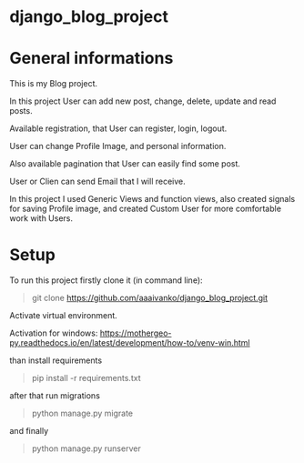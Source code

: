 # django_blog_project

# General informations

This is my Blog project.   

In this project User can add new post, change, delete, update and read posts. 

Available registration, that User can register, login, logout.  

User can change Profile Image, and personal information.  

Also available pagination that User can easily find some post.   

User or Clien can send Email that I will receive. 


In this project I used Generic Views and function views, also created signals for saving Profile image, and created Custom User for more comfortable work with Users. 

# Setup

To run this project firstly clone it (in command line):

> git clone https://github.com/aaaivanko/django_blog_project.git

Activate virtual environment.

Activation for windows: https://mothergeo-py.readthedocs.io/en/latest/development/how-to/venv-win.html

than install requirements

> pip install -r requirements.txt

after that run migrations

> python manage.py migrate

and finally

> python manage.py runserver

